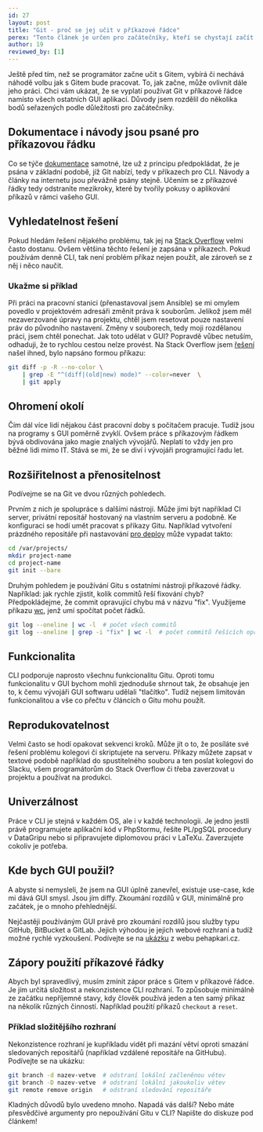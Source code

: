 ```yaml
---
id: 27
layout: post
title: "Git - proč se jej učit v příkazové řádce"
perex: "Tento článek je určen pro začátečníky, kteří se chystají začít učit verzovací systém Git. Popisuje proč se vyplatí používat Git v příkazové řádce namísto v grafickém prostředí externích SW či IDE."
author: 19
reviewed_by: [1]
---
```


Ještě před tím, než se programátor začne učit s Gitem, vybírá či nechává náhodě volbu jak s Gitem bude pracovat. To, jak začne, může ovlivnit dále jeho práci. Chci vám ukázat, že se vyplatí používat Git v příkazové řádce namísto všech ostatních GUI aplikací. Důvody jsem rozdělil do několika bodů seřazených podle důležitosti pro začátečníky.

## Dokumentace i návody jsou psané pro příkazovou řádku

Co se týče [dokumentace](https://git-scm.com/doc) samotné, lze už z principu předpokládat, že je psána v základní podobě, jíž Git nabízí, tedy v příkazech pro CLI. Návody a články na internetu jsou převážně psány stejně. Učením se z příkazové řádky tedy odstraníte mezikroky, které by tvořily pokusy o aplikování příkazů v rámci vašeho GUI.

## Vyhledatelnost řešení

Pokud hledám řešení nějakého problému, tak jej na [Stack Overflow](http://stackoverflow.com/) velmi často dostanu. Ovšem většina těchto řešení je zapsána v příkazech. Pokud používám denně CLI, tak není problém příkaz nejen použít, ale zároveň se z něj i něco naučit.

### Ukažme si příklad

Při práci na pracovní stanici (přenastavoval jsem Ansible) se mi omylem povedlo v projektovém adresáři změnit práva k souborům. Jelikož jsem měl nezaverzované úpravy na projektu, chtěl jsem resetovat pouze nastavení práv do původního nastavení. Změny v souborech, tedy moji rozdělanou práci, jsem chtěl ponechat. Jak toto udělat v GUI? Popravdě vůbec netuším, odhaduji, že to rychlou cestou nelze provést. Na Stack Overflow jsem [řešení](http://stackoverflow.com/questions/2517339/how-to-recover-the-file-permissions-to-what-git-thinks-the-file-should-be) našel ihned, bylo napsáno formou příkazu:

```bash
git diff -p -R --no-color \
    | grep -E "^(diff|(old|new) mode)" --color=never  \
    | git apply
```

## Ohromení okolí

Čím dál více lidí nějakou část pracovní doby s počítačem pracuje. Tudíž jsou na programy s GUI poměrně zvyklí. Ovšem práce s příkazovým řádkem bývá obdivována jako magie znalých vývojářů. Neplatí to vždy jen pro běžné lidi mimo IT. Stává se mi, že se diví i vývojáři programující řadu let.

## Rozšiřitelnost a přenositelnost

Podívejme se na Git ve dvou různých pohledech.

Prvním z nich je spolupráce s dalšími nástroji. Může jimi být například CI server, privátní repositář hostovaný na vlastním serveru a podobně. Ke konfiguraci se hodí umět pracovat s příkazy Gitu. Například vytvoření prázdného repositáře při nastavování [pro deploy](https://www.zdrojak.cz/clanky/deploy-aplikace-pres-git/) může vypadat takto:

```bash
cd /var/projects/
mkdir project-name
cd project-name
git init --bare
```

Druhým pohledem je používání Gitu s ostatními nástroji příkazové řádky. Například: jak rychle zjistit, kolik commitů řeší fixování chyb? Předpokládejme, že commit opravující chybu má v názvu "fix". Využijeme příkazu [wc](https://cs.wikipedia.org/wiki/Wc_(Unix)), jenž umí spočítat počet řádků.

```bash
git log --oneline | wc -l  # počet všech commitů
git log --oneline | grep -i "fix" | wc -l  # počet commitů řešících opravy chyb
```

## Funkcionalita

CLI podporuje naprosto všechnu funkcionalitu Gitu. Oproti tomu funkcionalitu v GUI bychom mohli zjednoduše shrnout tak, že obsahuje jen to, k čemu vývojáři GUI softwaru udělali "tlačítko". Tudíž nejsem limitován funkcionalitou a vše co přečtu v článcích o Gitu mohu použít.

## Reprodukovatelnost

Velmi často se hodí opakovat sekvenci kroků. Může jít o to, že posíláte své řešení problému kolegovi či skriptujete na serveru. Příkazy můžete zapsat v textové podobě například do spustitelného souboru a ten poslat kolegovi do Slacku, všem programátorům do Stack Overflow či třeba zaverzovat u projektu a používat na produkci.

## Univerzálnost

Práce v CLI je stejná v každém OS, ale i v každé technologii. Je jedno jestli právě programujete aplikační kód v PhpStormu, řešíte PL/pgSQL procedury v DataGripu nebo si připravujete diplomovou práci v LaTeXu. Zaverzujete cokoliv je potřeba.

## Kde bych GUI použil?

A abyste si nemysleli, že jsem na GUI úplně zanevřel, existuje use-case, kde mi dává GUI smysl. Jsou jím diffy. Zkoumání rozdílů v GUI, minimálně pro začátek, je o mnoho přehlednější.

Nejčastěji používáným GUI právě pro zkoumání rozdílů jsou služby typu GitHub, BitBucket a GitLab. Jejich výhodou je jejich webové rozhraní a tudíž možné rychlé vyzkoušení. Podívejte se na [ukázku](https://github.com/pehapkari/pehapkari.cz/commit/3ff82cc7eabe4e96bb54a92858e21d0f1af9f8fb?diff=split) z webu pehapkari.cz.

## Zápory použití příkazové řádky

Abych byl spravedlivý, musím zmínit zápor práce s Gitem v příkazové řádce. Je jím určitá složitost a nekonzistence CLI rozhraní. To způsobuje minimálně ze začátku nepříjemné stavy, kdy člověk používá jeden a ten samý příkaz na několik různých činností. Například použití příkazů `checkout` a `reset`.

### Příklad složitějšího rozhraní

Nekonzistence rozhraní je kupříkladu vidět při mazání větví oproti smazání sledovaných repositářů (například vzdálené repositáře na GitHubu). Podívejte se na ukázku:

```bash
git branch -d nazev-vetve  # odstraní lokální začleněnou větev
git branch -D nazev-vetve  # odstraní lokální jakoukoliv větev
git remote remove origin   # odstraní sledování repositáře
```

Kladných důvodů bylo uvedeno mnoho. Napadá vás další? Nebo máte přesvědčivé argumenty pro nepoužívání Gitu v CLI? Napište do diskuze pod článkem!
